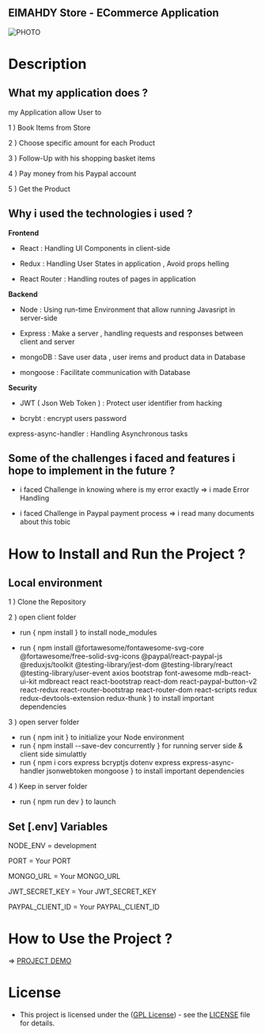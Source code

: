 ## ElMAHDY Store - ECommerce Application

![PHOTO](../ELMAHDY%20Store/client/public/images/README.png)

# Description

## What my application does ?

my Application allow User to

1 ) Book Items from Store

2 ) Choose specific amount for each Product

3 ) Follow-Up with his shopping basket items

4 ) Pay money from his Paypal account

5 ) Get the Product

## Why i used the technologies i used ?

**Frontend**

- React : Handling UI Components in client-side

- Redux : Handling User States in application , Avoid props helling

- React Router : Handling routes of pages in application

**Backend**

- Node : Using run-time Environment that allow running Javasript in server-side

- Express : Make a server , handling requests and responses between client and server

- mongoDB : Save user data , user irems and product data in Database

- mongoose : Facilitate communication with Database

**Security**

- JWT ( Json Web Token ) : Protect user identifier from hacking

- bcrybt : encrypt users password

express-async-handler : Handling Asynchronous tasks

## Some of the challenges i faced and features i hope to implement in the future ?

- i faced Challenge in knowing where is my error exactly => i made Error Handling

- i faced Challenge in Paypal payment process => i read many documents about this tobic

# How to Install and Run the Project ?

## Local environment

1 ) Clone the Repository

2 ) open client folder

- run { npm install } to install node_modules

- run { npm install @fortawesome/fontawesome-svg-core 
@fortawesome/free-solid-svg-icons @paypal/react-paypal-js 
@reduxjs/toolkit @testing-library/jest-dom 
@testing-library/react @testing-library/user-event 
axios bootstrap 
font-awesome mdb-react-ui-kit 
mdbreact react 
react-bootstrap react-dom 
react-paypal-button-v2 react-redux 
react-router-bootstrap react-router-dom 
react-scripts redux 
redux-devtools-extension redux-thunk }   to install important dependencies

3 ) open server folder

- run { npm init } to initialize your Node environment
- run { npm install --save-dev concurrently } for running server side & client side simulattly
- run { npm i cors express bcryptjs
  dotenv
  express
  express-async-handler
  jsonwebtoken
  mongoose } to install important dependencies 

4 ) Keep in server folder  

- run { npm run dev } to launch


## Set [.env] Variables 

NODE_ENV  = development 

PORT = Your PORT

MONGO_URL = Your MONGO_URL

JWT_SECRET_KEY = Your JWT_SECRET_KEY

PAYPAL_CLIENT_ID = Your PAYPAL_CLIENT_ID


# How to Use the Project ?

 => [ PROJECT DEMO ](https://drive.google.com/file/d/12tfATKvguU7ed3vaVq9Sahdv4oibXH4Z/view?usp=sharing)

# License

- This project is licensed under the ([GPL License](https://choosealicense.com/licenses/gpl-3.0/)) - see the [LICENSE](LICENSE) file for details.
